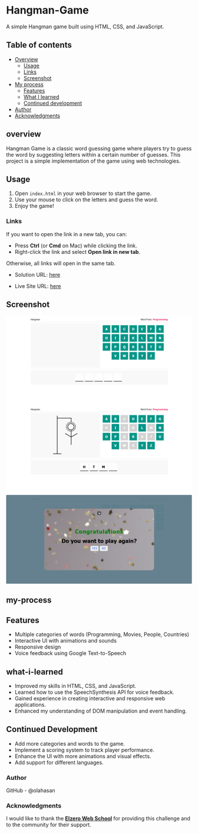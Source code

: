 
# Hangman-Game
A simple Hangman game built using HTML, CSS, and JavaScript.

## Table of contents

- [Overview](#overview)
  - [Usage](#Usage)
  - [Links](#links)
  - [Screenshot](#Screenshot)
- [My process](#my-process)
  - [Features](#Features)
  - [What I learned](#what-i-learned)
  - [Continued development](#continued-development)
- [Author](#author)
- [Acknowledgments](#Acknowledgments)


## overview
Hangman Game is a classic word guessing game where players try to guess the word by suggesting letters within a certain number of guesses. This project is a simple implementation of the game using web technologies.

## Usage
1. Open `index.html` in your web browser to start the game.
2. Use your mouse to click on the letters and guess the word.
3. Enjoy the game!

### Links

If you want to open the link in a new tab, you can:

- Press **Ctrl** (or **Cmd** on Mac) while clicking the link.
- Right-click the link and select **Open link in new tab**.

Otherwise, all links will open in the same tab.


- Solution URL: [here](https://github.com/olahasan/Hangman-Game)

- Live Site URL: [here](https://olahasan.github.io/Hangman-Game/)

 ## Screenshot
 
![Screenshot](./images/screenshot.png)
![Screenshot](./images/screenshot2.png)
![Screenshot](./images/screenshot3.png)

## my-process

## Features
- Multiple categories of words (Programming, Movies, People, Countries)
- Interactive UI with animations and sounds
- Responsive design
- Voice feedback using Google Text-to-Speech

## what-i-learned
- Improved my skills in HTML, CSS, and JavaScript.
- Learned how to use the SpeechSynthesis API for voice feedback.
- Gained experience in creating interactive and responsive web applications.
- Enhanced my understanding of DOM manipulation and event handling.

## Continued Development
- Add more categories and words to the game.
- Implement a scoring system to track player performance.
- Enhance the UI with more animations and visual effects.
- Add support for different languages.


### Author

GitHub - @olahasan

### Acknowledgments

I would like to thank the **[Elzero Web School](https://elzero.org/)** for providing this challenge and to the community for their support.

